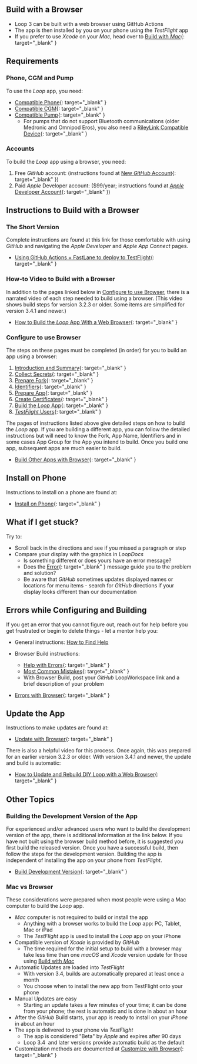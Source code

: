 ## Build with a Browser

* <span translate="no">Loop 3</span>&nbsp;can be built with a web browser using <span translate="no">GitHub Actions</span>
* The app is then installed by you on your phone using the *TestFlight* app
* If you prefer to use *Xcode* on your *Mac*, head over to [Build with *Mac*](../build/overview.md){: target="_blank" }

## Requirements

### Phone, CGM and Pump

To use the *Loop* app, you need:

* [Compatible Phone](../build/phone.md){: target="_blank" }
* [Compatible CGM](../build/cgm.md){: target="_blank" }
* [Compatible Pump](../build/pump.md){: target="_blank" }
    * For pumps that do not support Bluetooth communications (older Medronic and Omnipod Eros), you also need a [RileyLink Compatible Device](../build/rileylink.md){: target="_blank" }

### Accounts

To build the&nbsp;_<span translate="no">Loop</span>_&nbsp;app using a browser, you need:

1. Free *GitHub* account: (instructions found at [New *GitHub* Account](secrets.md#new-github-account){: target="_blank" })
1. Paid *Apple* Developer account: ($99/year; instructions found at [*Apple* Developer Account](../build/apple-developer.md){: target="_blank" })

## Instructions to Build with a Browser

### The Short Version

Complete instructions are found at this link for those comfortable with using *GitHub* and navigating the *Apple Developer* and *Apple App Connect* pages.

* [Using GitHub Actions + FastLane to deploy to TestFlight](https://github.com/LoopKit/LoopWorkspace/blob/main/fastlane/testflight.md){: target="_blank" }

### How-to Video to Build with a Browser

In addition to the pages linked below in [Configure to use Browser](#configure-to-use-browser), there is a narrated video of each step needed to build using a browser. (This video shows build steps for version 3.2.3 or older. Some items are simplified for version 3.4.1 and newer.)

* [How to Build the *Loop* App With a Web Browser](https://www.youtube.com/watch?v=kiu5ho0MTW8){: target="_blank" }

### Configure to use Browser

The steps on these pages must be completed (in order) for you to build an app using a browser:

1. [Introduction and Summary](intro-summary.md){: target="_blank" }
1. [Collect Secrets](secrets.md){: target="_blank" }
1. [Prepare Fork](prepare-fork.md){: target="_blank" }
1. [Identifiers](identifiers.md){: target="_blank" }
1. [Prepare App](prepare-app.md){: target="_blank" }
1. [Create Certificates](certs.md){: target="_blank" }
1. [Build the *Loop* App](build-yml.md){: target="_blank" }
1. [*TestFlight* Users](tf-users.md){: target="_blank" }

The pages of instructions listed above give detailed steps on how to build the *Loop* app. If you are building a different app, you can follow the detailed instructions but will need to know the Fork, App Name, Identifiers and in some cases App Group for the App you intend to build. Once you build one app, subsequent apps are much easier to build.

* [Build Other Apps with Browser](other-apps.md){: target="_blank" }

## Install on Phone

Instructions to install on a phone are found at:

* [Install on Phone](phone-install.md){: target="_blank" }

## What if I get stuck?

Try to:

* Scroll back in the directions and see if you missed a paragraph or step
* Compare your display with the <span>graphics in *LoopDocs*</span>
    * Is something different or does yours have an error message?
    * Does the [Error](bb-errors.md){: target="_blank" } message guide you to the problem and solution?
    * Be aware that *GitHub* sometimes updates displayed names or locations for menu items - search for *GitHub* directions if your display looks different than our documentation

## Errors while Configuring and Building

If you get an error that you cannot figure out, reach out for help before you get frustrated or begin to delete things - let a mentor help you:

* General instructions: [How to Find Help](../intro/loopdocs-how-to.md#how-to-find-help)
* Browser Build instructions:
    * [Help with Errors](bb-errors.md#help-with-errors){: target="_blank" }
    * [Most Common Mistakes](bb-errors.md#most-common-mistakes){: target="_blank" }
    * With Browser Build, post your *GitHub* LoopWorkspace link and a brief description of your problem


* [Errors with Browser](bb-errors.md){: target="_blank" }

## Update the App

Instructions to make updates are found at:

* [Update with Browser](bb-update.md){: target="_blank" }

There is also a helpful video for this process. Once again, this was prepared for an earlier version 3.2.3 or older. With version 3.4.1 and newer, the update and build is automatic:

* [How to Update and Rebuild DIY Loop with a Web Browser](https://www.youtube.com/watch?v=0ipTsiqbbrQ){: target="_blank" }

## Other Topics

### Building the Development Version of the App

For experienced and/or advanced users who want to build the development version of the app, there is additional information at the link below. If you have not built using the browser build method before, it is suggested you first build the released version. Once you have a successful build, then follow the steps for the development version. Building the app is independent of installing the app on your phone from *TestFlight*.

* [Build Development Version](build-dev-browser.md){: target="_blank" }

### Mac vs Browser

These considerations were prepared when most people were using a Mac computer to build the *Loop* app.

* *Mac* computer is not required to build or install the app
    * Anything with a browser works to build the *Loop* app: PC, Tablet, Mac or iPad
    * The *TestFlight* app is used to install the *Loop* app on your iPhone
* Compatible version of *Xcode* is provided by *GitHub*
    * The time required for the initial setup to build with a browser may take less time than one *macOS* and *Xcode* version update for those using [Build with *Mac*](../build/overview.md)
* Automatic Updates are loaded into *TestFlight*
    * With version 3.4, builds are automatically prepared at least once a month
    * You choose when to install the new app from TestFlight onto your phone
* Manual Updates are easy
    * Starting an update takes a few minutes of your time; it can be done from your phone; the rest is automatic and is done in about an hour
* After the *GitHub* Build starts, your app is ready to install on your *iPhone* in about an hour
* The app is delivered to your phone via *TestFlight*
    * The app is considered "Beta" by  *Apple* and expires after 90 days
    * <span translate="no">Loop 3.4</span>&nbsp; and later versions provide automatic build as the default
* Customization methods are documented at [Customize with Browser](custom-browser.md){: target="_blank" }

